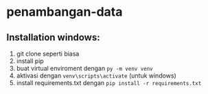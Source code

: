 # penambangan-data

## Installation windows:

1. git clone seperti biasa
2. install pip
3. buat virtual enviroment dengan ```py -m venv venv```
4. aktivasi dengan `venv\scripts\activate` (untuk windows)
5. install requirements.txt dengan `pip install -r requirements.txt`
